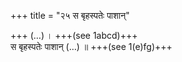 +++
title = "२५ स बृहस्पतेः पाशान्"

+++
(…) । +++(see 1abcd)+++  
स बृहस्पतेः पाशान् (…) ॥ +++(see 1(e)fg)+++